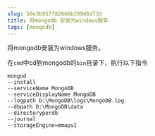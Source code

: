 ```yaml
---
slug: 56e3b957f82866b209d6d73d
title: 将mongodb 安装为windows服务
tags: [mongodb]
---
```


将mongodb安装为windows服务。

在`cmd`中cd到mongodb的`bin`目录下，执行以下指令

```
mongod 
--install 
--serviceName MongoDB 
--serviceDisplayName MongoDB 
--logpath D:\MongoDB\logs\MongoDB.log 
--dbpath D:\MongoDB\data 
--directoryperdb 
--journal 
--storageEngine=mmapv1
```
